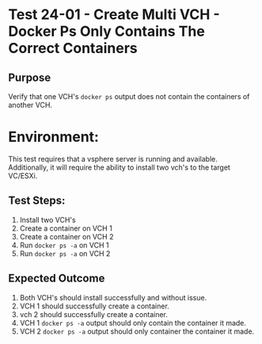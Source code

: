 # Test 24-01 - Create Multi VCH - Docker Ps Only Contains The Correct Containers

## Purpose
Verify that one VCH's `docker ps` output does not contain the containers of another VCH.

# Environment: 
This test requires that a vsphere server is running and available. Additionally, it will require the
ability to install two vch's to the target VC/ESXi.

## Test Steps:
1. Install two VCH's
2. Create a container on VCH 1
3. Create a container on VCH 2
4. Run `docker ps -a` on VCH 1
5. Run `docker ps -a` on VCH 2

## Expected Outcome
1. Both VCH's should install successfully and without issue.
2. VCH 1 should successfully create a container.
3. vch 2 should successfully create a container.
4. VCH 1 `docker ps -a` output should only contain the container it made.
5. VCH 2 `docker ps -a` output should only container the container it made.
